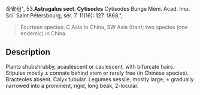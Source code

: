 金雀组",
53.**Astragalus sect. Cytisodes** Cytisodes Bunge Mém. Acad. Imp. Sci. Saint Pétersbourg, sér. 7. 11(16): 127. 1868.",

> Fourteen species: C Asia to China, SW Asia (Iran); two species (one endemic) in China.

## Description
Plants shubshrubby, acaulescent or caulescent, with bifurcate hairs. Stipules mostly ± connate behind stem or rarely free (in Chinese species). Bracteoles absent. Calyx tubular. Legumes sessile, mostly large, ± gradually narrowed into a prominent, rigid, long beak, 2-locular.
